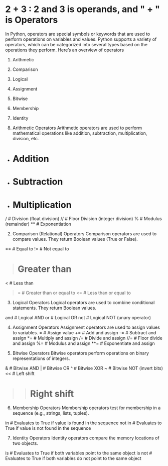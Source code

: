 # 2 + 3 : 2 and 3 is operands, and " + " is Operators

In Python, operators are special symbols or keywords that are used to perform operations on variables and values. Python supports a variety of operators, which can be categorized into several types based on the operations they perform. Here’s an overview of operators

1. Arithmetic 
2. Comparison
3. Logical
4. Assignment
5. Bitwise
6. Membership
7. Identity

1. Arithmetic Operators
Arithmetic operators are used to perform mathematical operations like addition, subtraction, multiplication, division, etc.
+   # Addition
-   # Subtraction
*   # Multiplication
/   # Division (float division)
//  # Floor Division (integer division)
%   # Modulus (remainder)
**  # Exponentiation

2. Comparison (Relational) Operators
Comparison operators are used to compare values. They return Boolean values (True or False).

==   # Equal to
!=   # Not equal to
>    # Greater than
<    # Less than
>=   # Greater than or equal to
<=   # Less than or equal to

3. Logical Operators
Logical operators are used to combine conditional statements. They return Boolean values.

and   # Logical AND
or    # Logical OR
not   # Logical NOT (unary operator)


4. Assignment Operators
Assignment operators are used to assign values to variables.
=    # Assign value
+=   # Add and assign
-=   # Subtract and assign
*=   # Multiply and assign
/=   # Divide and assign
//=  # Floor divide and assign
%=   # Modulus and assign
**=  # Exponentiate and assign


5. Bitwise Operators
Bitwise operators perform operations on binary representations of integers.

&    # Bitwise AND
|    # Bitwise OR
^    # Bitwise XOR
~    # Bitwise NOT (invert bits)
<<   # Left shift
>>   # Right shift

6. Membership Operators
Membership operators test for membership in a sequence (e.g., strings, lists, tuples).

in       # Evaluates to True if value is found in the sequence
not in   # Evaluates to True if value is not found in the sequence


7. Identity Operators
Identity operators compare the memory locations of two objects.

is        # Evaluates to True if both variables point to the same object
is not    # Evaluates to True if both variables do not point to the same object



